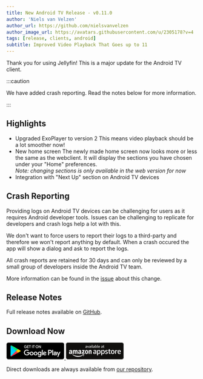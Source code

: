 ```yaml
---
title: New Android TV Release - v0.11.0
author: 'Niels van Velzen'
author_url: https://github.com/nielsvanvelzen
author_image_url: https://avatars.githubusercontent.com/u/2305178?v=4
tags: [release, clients, android]
subtitle: Improved Video Playback That Goes up to 11
---
```


Thank you for using Jellyfin! This is a major update for the Android TV client.

<!--truncate-->

:::caution

We have added crash reporting. Read the notes below for more information.

:::

## Highlights

- Upgraded ExoPlayer to version 2
  This means video playback should be a lot smoother now!
- New home screen
  The newly made home screen now looks more or less the same as the webclient. It will display the sections you have chosen under your "Home" preferences.  
  *Note: changing sections is only available in the web version for now*
- Integration with "Next Up" section on Android TV devices

## Crash Reporting

Providing logs on Android TV devices can be challenging for users as it requires Android developer tools. Issues can be challenging to replicate for developers and crash logs help a lot with this.

We don't want to force users to report their logs to a third-party and therefore we won't report anything by default. When a crash occured the app will show a dialog and ask to report the logs.

All crash reports are retained for 30 days and can only be reviewed by a small group of developers inside the Android TV team.

More information can be found in the [issue](https://github.com/jellyfin/jellyfin-androidtv/issues/193) about this change.

## Release Notes

Full release notes available on [GitHub](https://github.com/jellyfin/jellyfin-androidtv/releases/tag/v0.11.0).

## Download Now

<a href='https://play.google.com/store/apps/details?id=org.jellyfin.androidtv&utm_source=blog&pcampaignid=pcampaignidMKT-Other-global-all-co-prtnr-py-PartBadge-Mar2515-1' class="margin-right--md">
  <img width="153" alt='Get it on Google Play' src='/static/img/store-icons/google-play.png'/>
</a>

<a href='https://www.amazon.com/gp/product/B07TX7Z725/ref=jellyfin_for_fire_tv'>
  <img width="153" alt='Available at Amazon App Store' src='/static/img/store-icons/amazon.png'/>
</a>

Direct downloads are always available from [our repository](https://repo.jellyfin.org/releases/client/androidtv/).
